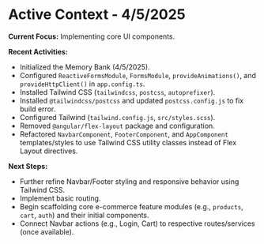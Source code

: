 # Active Context - 4/5/2025

**Current Focus:** Implementing core UI components.

**Recent Activities:**
*   Initialized the Memory Bank (4/5/2025).
*   Configured `ReactiveFormsModule`, `FormsModule`, `provideAnimations()`, and `provideHttpClient()` in `app.config.ts`.
*   Installed Tailwind CSS (`tailwindcss`, `postcss`, `autoprefixer`).
*   Installed `@tailwindcss/postcss` and updated `postcss.config.js` to fix build error.
*   Configured Tailwind (`tailwind.config.js`, `src/styles.scss`).
*   Removed `@angular/flex-layout` package and configuration.
*   Refactored `NavbarComponent`, `FooterComponent`, and `AppComponent` templates/styles to use Tailwind CSS utility classes instead of Flex Layout directives.

**Next Steps:**
*   Further refine Navbar/Footer styling and responsive behavior using Tailwind CSS.
*   Implement basic routing.
*   Begin scaffolding core e-commerce feature modules (e.g., `products`, `cart`, `auth`) and their initial components.
*   Connect Navbar actions (e.g., Login, Cart) to respective routes/services (once available).
